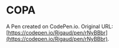 # COPA

A Pen created on CodePen.io. Original URL: [https://codepen.io/Rigaud/pen/rNyBBbr](https://codepen.io/Rigaud/pen/rNyBBbr).


